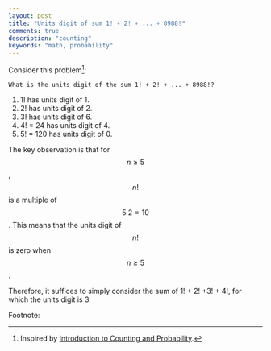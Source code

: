 ```yaml
---
layout: post
title: "Units digit of sum 1! + 2! + ... + 8988!"
comments: true
description: "counting"
keywords: "math, probability"
---
```



Consider this problem[^1]:

```
What is the units digit of the sum 1! + 2! + ... + 8988!?
```

1. 1! has units digit of 1.
2. 2! has units digit of 2. 
3. 3! has units digit of 6. 
4. 4! = 24 has units digit of 4.
5. 5! = 120 has units digit of 0.

The key observation is that for $$n \geq 5$$, $$n!$$  is a multiple of $$5.2=10$$. This means that the units digit of $$n!$$ is zero when $$n \geq 5$$. 

Therefore, it suffices to simply consider the sum of 1! + 2! +3! + 4!, for which the units digit is 3.

Footnote:

[^1]: Inspired by [Introduction to Counting and Probability](https://www.amazon.com/gp/product/B007HQN4QM/ref=dbs_a_def_rwt_bibl_vppi_i7).
